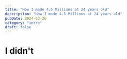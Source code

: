 ```yaml
---
title: "How I made 4.5 Millions at 24 years old"
description: "How I made 4.5 Millions at 24 years old"
pubDate: 2024-03-26
category: "intro"
draft: false
---
```


# I didn't